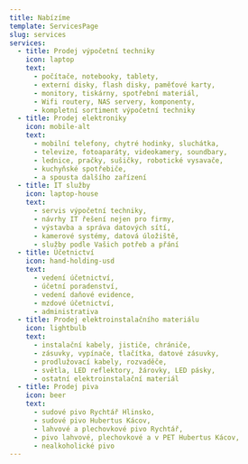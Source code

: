 ```yaml
---
title: Nabízíme
template: ServicesPage
slug: services
services: 
  - title: Prodej výpočetní techniky
    icon: laptop
    text:
      - počítače, notebooky, tablety,
      - externí disky, flash disky, paměťové karty,
      - monitory, tiskárny, spotřební materiál,
      - Wifi routery, NAS servery, komponenty,
      - kompletní sortiment výpočetní techniky
  - title: Prodej elektroniky
    icon: mobile-alt
    text: 
      - mobilní telefony, chytré hodinky, sluchátka,
      - televize, fotoaparáty, videokamery, soundbary,
      - lednice, pračky, sušičky, robotické vysavače,
      - kuchyňské spotřebiče,
      - a spousta dalšího zařízení
  - title: IT služby
    icon: laptop-house
    text: 
      - servis výpočetní techniky,
      - návrhy IT řešení nejen pro firmy,
      - výstavba a správa datových sítí,
      - kamerové systémy, datová úložiště,
      - služby podle Vašich potřeb a přání
  - title: Účetnictví
    icon: hand-holding-usd
    text: 
      - vedení účetnictví,
      - účetní poradenství,
      - vedení daňové evidence,
      - mzdové účetnictví,
      - administrativa
  - title: Prodej elektroinstalačního materiálu
    icon: lightbulb
    text: 
      - instalační kabely, jističe, chrániče,
      - zásuvky, vypínače, tlačítka, datové zásuvky,
      - prodlužovací kabely, rozvaděče,
      - světla, LED reflektory, žárovky, LED pásky,
      - ostatní elektroinstalační materiál
  - title: Prodej piva
    icon: beer
    text: 
      - sudové pivo Rychtář Hlinsko,
      - sudové pivo Hubertus Kácov,
      - lahvové a plechovkové pivo Rychtář,
      - pivo lahvové, plechovkové a v PET Hubertus Kácov,
      - nealkoholické pivo
---  
```

